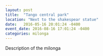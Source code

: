 ```yaml
---
layout: post
title:  "Tango central park"
location: "Next to the shakespear statue"
date:   2016-05-16 20:01:24 -0400
event_date: 2016-08-16 17:01:24 -0400
categories: milonga
---
```


Description of the milonga
